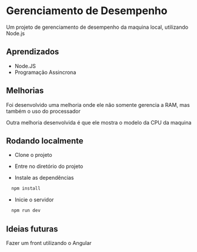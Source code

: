 # Gerenciamento de Desempenho

Um projeto de gerenciamento de desempenho da maquina local, utilizando Node.js

## Aprendizados

- Node.JS
- Programação Assincrona

## Melhorias

Foi desenvolvido uma melhoria onde ele não somente gerencia a RAM, mas também o uso do processador

Outra melhoria desenvolvida é que ele mostra o modelo da CPU da maquina

## Rodando localmente

- Clone o projeto

- Entre no diretório do projeto

- Instale as dependências

```bash
  npm install
```

- Inicie o servidor

```bash
  npm run dev
```

## Ideias futuras

Fazer um front utilizando o Angular
